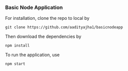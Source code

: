 ### Basic Node Application

For installation, clone the repo to local by

```
git clone https://github.com/aadityajha1/basicnodeapp

```

Then download the dependencies by

```
npm install
```
To run the application, use

```
npm start
```